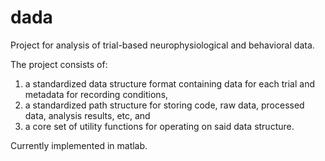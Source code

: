 # dada
Project for analysis of trial-based neurophysiological and behavioral data. 

The project consists of:
1. a standardized data structure format containing data for each trial and metadata for recording conditions,
2. a standardized path structure for storing code, raw data, processed data, analysis results, etc, and
2. a core set of utility functions for operating on said data structure.

Currently implemented in matlab. 
